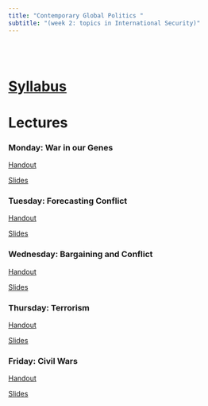 ```yaml
---
title: "Contemporary Global Politics "
subtitle: "(week 2: topics in International Security)"
---
```


<br>
<br>

# [Syllabus]()

# Lectures
### Monday: War in our Genes

[Handout](../assets/files/teaching/BrownInDublin/War_in_our_Genes_handout.html)

[Slides](../assets/files/teaching/BrownInDublin/War_in_our_Genes_slides.html)

### Tuesday: Forecasting Conflict

[Handout](../assets/files/teaching/BrownInDublin/ForecastingConflict_handout.html)

[Slides](../assets/files/teaching/BrownInDublin/ForecastingConflict_slides.html)


### Wednesday: Bargaining and Conflict

[Handout](../assets/files/teaching/BrownInDublin/bargainingAndConflict_handout.html)

[Slides](../assets/files/teaching/BrownInDublin/bargainingAndConflict_slides.html)


### Thursday: Terrorism

[Handout](../assets/files/teaching/BrownInDublin/terrorism_handout.html)

[Slides](../assets/files/teaching/BrownInDublin/terrorism_slides.html)

### Friday: Civil Wars

[Handout](../assets/files/teaching/BrownInDublin/civilWars_handout.html)

[Slides](../assets/files/teaching/BrownInDublin/civilWars_slides.html)
